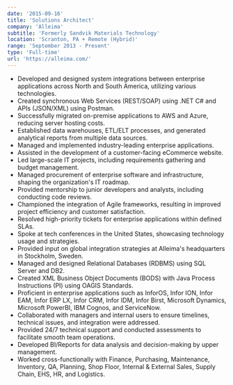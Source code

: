 ```yaml
---
date: '2015-09-16'
title: 'Solutions Architect'
company: 'Alleima'
subtitle: 'Formerly Sandvik Materials Technology'
location: 'Scranton, PA + Remote (Hybrid)'
range: 'September 2013 - Present'
type: 'Full-time'
url: 'https://alleima.com/'
---
```


- Developed and designed system integrations between enterprise applications across North and South America, utilizing various technologies.
- Created synchronous Web Services (REST/SOAP) using .NET C# and APIs (JSON/XML) using Postman.
- Successfully migrated on-premise applications to AWS and Azure, reducing server hosting costs.
- Established data warehouses, ETL/ELT processes, and generated analytical reports from multiple data sources.
- Managed and implemented industry-leading enterprise applications.
- Assisted in the development of a customer-facing eCommerce website.
- Led large-scale IT projects, including requirements gathering and budget management.
- Managed procurement of enterprise software and infrastructure, shaping the organization's IT roadmap.
- Provided mentorship to junior developers and analysts, including conducting code reviews.
- Championed the integration of Agile frameworks, resulting in improved project efficiency and customer satisfaction.
- Resolved high-priority tickets for enterprise applications within defined SLAs.
- Spoke at tech conferences in the United States, showcasing technology usage and strategies.
- Provided input on global integration strategies at Alleima's headquarters in Stockholm, Sweden.
- Managed and designed Relational Databases (RDBMS) using SQL Server and DB2.
- Created XML Business Object Documents (BODS) with Java Process Instructions (PI) using OAGIS Standards.
- Proficient in enterprise applications such as InforOS, Infor ION, Infor EAM, Infor ERP LX, Infor CRM, Infor IDM, Infor Birst, Microsoft Dynamics, Microsoft PowerBI, IBM Cognos, and ServiceNow.
- Collaborated with managers and internal users to ensure timelines, technical issues, and integration were addressed.
- Provided 24/7 technical support and conducted assessments to facilitate smooth team operations.
- Developed BI/Reports for data analysis and decision-making by upper management.
- Worked cross-functionally with Finance, Purchasing, Maintenance, Inventory, QA, Planning, Shop Floor, Internal & External Sales, Supply Chain, EHS, HR, and Logistics.
